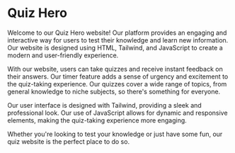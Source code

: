# Quiz Hero

Welcome to our Quiz  Hero website! Our platform provides an engaging and interactive way for users to test their knowledge and learn new information. Our website is designed using HTML, Tailwind, and JavaScript to create a modern and user-friendly experience.

With our website, users can take quizzes and receive instant feedback on their answers. Our timer feature adds a sense of urgency and excitement to the quiz-taking experience. Our quizzes cover a wide range of topics, from general knowledge to niche subjects, so there's something for everyone.

Our user interface is designed with Tailwind, providing a sleek and professional look. Our use of JavaScript allows for dynamic and responsive elements, making the quiz-taking experience more engaging.

Whether you're looking to test your knowledge or just have some fun, our quiz website is the perfect place to do so. 



